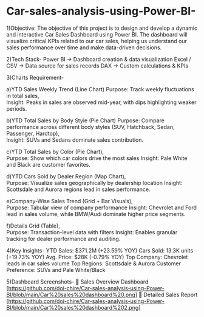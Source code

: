 # Car-sales-analysis-using-Power-BI-
1)Objective: The objective of this project is to design and develop a dynamic and interactive Car Sales Dashboard using Power BI. The dashboard will visualize critical KPIs related to our car sales, helping us understand our sales performance over time and make data-driven decisions.

2)Tech Stack-
Power BI → Dashboard creation & data visualization
Excel / CSV → Data source for sales records
DAX → Custom calculations & KPIs

3)Charts Requirement-

a)YTD Sales Weekly Trend (Line Chart)
Purpose: Track weekly fluctuations in total sales,    
Insight: Peaks in sales are observed mid-year, with dips highlighting weaker periods.

b)YTD Total Sales by Body Style (Pie Chart)
Purpose: Compare performance across different body styles (SUV, Hatchback, Sedan, Passenger, Hardtop),   
Insight: SUVs and Sedans dominate sales contribution.

c)YTD Total Sales by Color (Pie Chart),    
Purpose: Show which car colors drive the most sales
Insight: Pale White and Black are customer favorites.

d)YTD Cars Sold by Dealer Region (Map Chart),     
Purpose: Visualize sales geographically by dealership location
Insight: Scottsdale and Aurora regions lead in sales performance.

e)Company-Wise Sales Trend (Grid + Bar Visuals),    
Purpose: Tabular view of company performance
Insight: Chevrolet and Ford lead in sales volume, while BMW/Audi dominate higher price segments.

f)Details Grid (Table),     
Purpose: Transaction-level data with filters
Insight: Enables granular tracking for dealer performance and auditing.

4)Key Insights-
YTD Sales: $371.2M (+23.59% YOY)
Cars Sold: 13.3K units (+19.73% YOY)
Avg. Price: $28K (-0.79% YOY)
Top Company: Chevrolet leads in car sales volume
Top Regions: Scottsdale & Aurora
Customer Preference: SUVs and Pale White/Black

5)Dashboard Screenshots-
🔹 Sales Overview Dashboard [https://github.com/doi-chire/Car-sales-analysis-using-Power-BI/blob/main/Car%20sales%20dashboard%20.png]
🔹 Detailed Sales Report [https://github.com/doi-chire/Car-sales-analysis-using-Power-BI/blob/main/Car%20sales%20dashboard%202.png]
